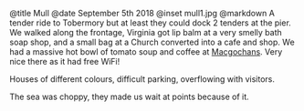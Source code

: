 @title		Mull
@date		September 5th 2018
@inset		mull1.jpg
@markdown
A tender ride to Tobermory but at least they could dock 2 tenders at the pier.
We walked along the frontage, Virginia got lip balm at a very smelly bath soap shop,
and a small bag at a Church converted into a cafe and shop.
We had a massive hot bowl of tomato soup and coffee at
[Macgochans](http://macgochans-tobermory.co.uk/). Very nice there as it had free WiFi!

Houses of different colours, difficult parking, overflowing with visitors.

The sea was choppy, they made us wait at points because of it.
